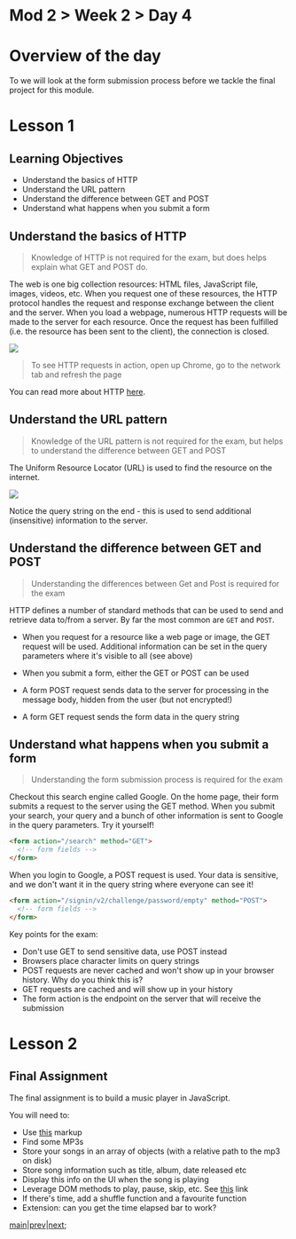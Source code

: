# Mod 2 > Week 2 > Day 4

# Overview of the day

To we will look at the form submission process before we tackle the final project for this module.

# Lesson 1

## Learning Objectives

- Understand the basics of HTTP
- Understand the URL pattern
- Understand the difference between GET and POST
- Understand what happens when you submit a form

## Understand the basics of HTTP

> Knowledge of HTTP is not required for the exam, but does helps explain what GET and POST do.

The web is one big collection resources: HTML files, JavaScript file, images, videos, etc. When you request one of these resources, the HTTP protocol handles the request and response exchange between the client and the server. When you load a webpage, numerous HTTP requests will be made to the server for each resource. Once the request has been fulfilled (i.e. the resource has been sent to the client), the connection is closed.

![](https://cdn.tutsplus.com/net/authors/jeremymcpeak/http1-request-response.png)

> To see HTTP requests in action, open up Chrome, go to the network tab and refresh the page

You can read more about HTTP [here](https://docs.google.com/presentation/d/1OFtwlhE-3qTp7qid4m7wlV2iKMvHQF_SYf2rbD_caKA/edit?usp=sharing).

## Understand the URL pattern

> Knowledge of the URL pattern is not required for the exam, but helps to understand the difference between GET and POST

The Uniform Resource Locator (URL) is used to find the resource on the internet.

![](https://cdn.tutsplus.com/net/authors/jeremymcpeak/http1-url-structure.png)

Notice the query string on the end - this is used to send additional (insensitive) information to the server.

## Understand the difference between GET and POST

> Understanding the differences between Get and Post is required for the exam

HTTP defines a number of standard methods that can be used to send and retrieve data to/from a server. By far the most common are `GET` and `POST`.

- When you request for a resource like a web page or image, the GET request will be used. Additional information can be set in the query parameters where it's visible to all (see above)

- When you submit a form, either the GET or POST can be used

- A form POST request sends data to the server for processing in the message body, hidden from the user (but not encrypted!)

- A form GET request sends the form data in the query string

## Understand what happens when you submit a form

> Understanding the form submission process is required for the exam

Checkout this search engine called Google. On the home page, their form submits a request to the server using the GET method. When you submit your search, your query and a bunch of other information is sent to Google in the query parameters. Try it yourself!

```html
<form action="/search" method="GET">
  <!-- form fields -->
</form>
```

When you login to Google, a POST request is used. Your data is sensitive, and we don't want it in the query string where everyone can see it!

```html
<form action="/signin/v2/challenge/password/empty" method="POST">
  <!-- form fields -->
</form>
```

Key points for the exam:

- Don't use GET to send sensitive data, use POST instead
- Browsers place character limits on query strings
- POST requests are never cached and won't show up in your browser history. Why do you think this is?
- GET requests are cached and will show up in your history
- The form action is the endpoint on the server that will receive the submission

# Lesson 2

## Final Assignment

The final assignment is to build a music player in JavaScript.

You will need to:

- Use [this](https://drive.google.com/file/d/1zyS7SvLBcGgKt1eabDHn95CAcl1yJqZ3/view?usp=sharing) markup
- Find some MP3s
- Store your songs in an array of objects (with a relative path to the mp3 on disk)
- Store song information such as title, album, date released etc
- Display this info on the UI when the song is playing
- Leverage DOM methods to play, pause, skip, etc. See [this](https://www.w3schools.com/jsref/met_audio_play.asp) link
- If there's time, add a shuffle function and a favourite function
- Extension: can you get the time elapsed bar to work?

[main](/swe)|[prev](/swe/mod2/wk2/day3.html)|[next](/swe/mod2/wk2/day5.html);
